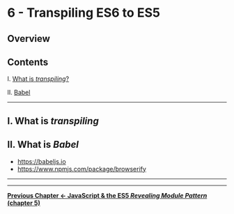 # 6 - Transpiling ES6 to ES5

## Overview



## Contents
<!--- Local Navigation --->
I. [What is *transpiling*?](#section1)

II. [Babel](#section2)

<hr>

## I. <a id="section1">What is *transpiling*

## II. <a id="section2">What is *Babel*
  
- https://babeljs.io
- https://www.npmjs.com/package/browserify


<hr><hr>

**[Previous Chapter <- JavaScript & the ES5 *Revealing Module Pattern* (chapter 5)](canvas-sprites-5.md)**
